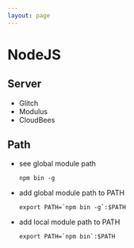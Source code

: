 ```yaml
---
layout: page
---
```


# NodeJS

## Server

* Glitch
* Modulus
* CloudBees


## Path

* see global module path
    ```
    npm bin -g
    ```
* add global module path to PATH
    ```
    export PATH=`npm bin -g`:$PATH
    ```
* add local module path to PATH
    ```
    export PATH=`npm bin`:$PATH
    ```
